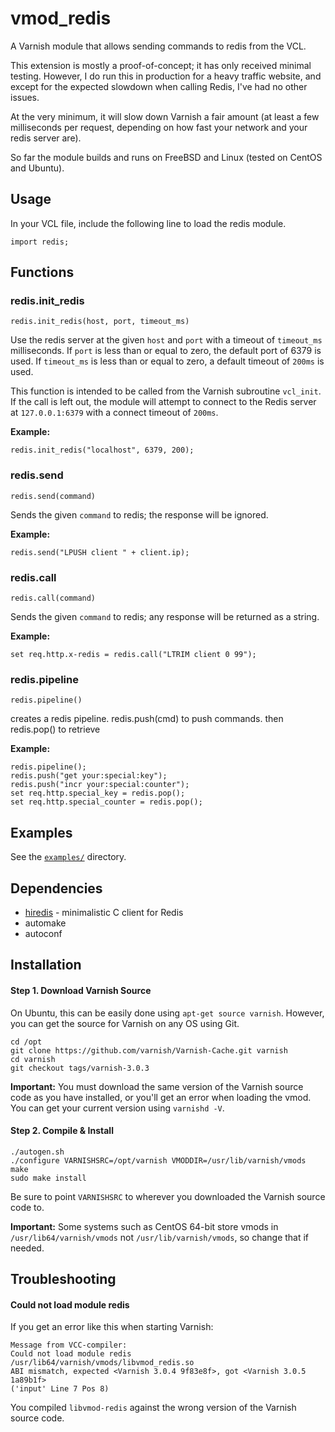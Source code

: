 vmod_redis
==========

A Varnish module that allows sending commands to redis from the VCL.

This extension is mostly a proof-of-concept; it has only received minimal testing. However, I do run this in production for a heavy traffic website, and except for the expected slowdown when calling Redis, I've had no other issues.

At the very minimum, it will slow down Varnish a fair amount (at least a few milliseconds per request, depending on how fast your network and your redis server are).

So far the module builds and runs on FreeBSD and Linux (tested on CentOS and Ubuntu).

Usage
-----

In your VCL file, include the following line to load the redis module.

```
import redis;
```

Functions
---------

### redis.init_redis

```
redis.init_redis(host, port, timeout_ms)
```

Use the redis server at the given `host` and `port` with a timeout of `timeout_ms` milliseconds. If `port` is less than or equal to zero, the default port of 6379 is used. If `timeout_ms` is less than or equal to zero, a default timeout of `200ms` is used.

This function is intended to be called from the Varnish subroutine `vcl_init`. If the call is left out, the module will attempt to connect to the Redis server at `127.0.0.1:6379` with a connect timeout of `200ms`.

**Example:**

```
redis.init_redis("localhost", 6379, 200);
```

### redis.send

```
redis.send(command)
```

Sends the given `command` to redis; the response will be ignored.

**Example:**

```
redis.send("LPUSH client " + client.ip);
```

### redis.call

```
redis.call(command)
```

Sends the given `command` to redis; any response will be returned as a string.

**Example:**

```
set req.http.x-redis = redis.call("LTRIM client 0 99");
```

### redis.pipeline

```
redis.pipeline()
```

creates a redis pipeline.  redis.push(cmd) to push commands. then redis.pop() to retrieve

**Example:**

```
redis.pipeline();
redis.push("get your:special:key");
redis.push("incr your:special:counter");
set req.http.special_key = redis.pop();
set req.http.special_counter = redis.pop();
```

Examples
--------

See the [`examples/`](/examples) directory.

Dependencies
------------

* [hiredis](https://github.com/redis/hiredis) - minimalistic C client for Redis
* automake
* autoconf

Installation
------------

#### Step 1. Download Varnish Source

On Ubuntu, this can be easily done using `apt-get source varnish`. However, you can get the source for Varnish on any OS using Git.

```
cd /opt
git clone https://github.com/varnish/Varnish-Cache.git varnish
cd varnish
git checkout tags/varnish-3.0.3
```

**Important:** You must download the same version of the Varnish source code as you have installed, or you'll get an error when loading the vmod. You can get your current version using `varnishd -V`.

#### Step 2. Compile & Install

```
./autogen.sh
./configure VARNISHSRC=/opt/varnish VMODDIR=/usr/lib/varnish/vmods
make
sudo make install
```

Be sure to point `VARNISHSRC` to wherever you downloaded the Varnish source code to.

**Important:** Some systems such as CentOS 64-bit store vmods in `/usr/lib64/varnish/vmods` not `/usr/lib/varnish/vmods`, so change that if needed.

Troubleshooting
---------------

#### Could not load module redis

If you get an error like this when starting Varnish:

```
Message from VCC-compiler:
Could not load module redis
/usr/lib64/varnish/vmods/libvmod_redis.so
ABI mismatch, expected <Varnish 3.0.4 9f83e8f>, got <Varnish 3.0.5 1a89b1f>
('input' Line 7 Pos 8)
```

You compiled `libvmod-redis` against the wrong version of the Varnish source code.
